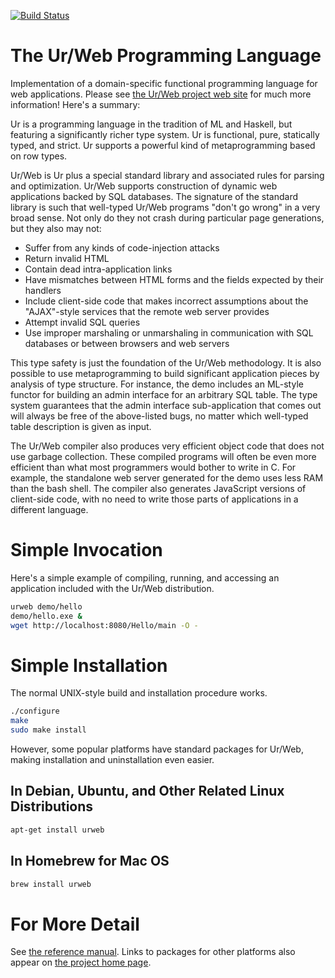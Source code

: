 [![Build Status](https://api.travis-ci.org/urweb/urweb.png?branch=master)](https://travis-ci.org/urweb/urweb)

# The Ur/Web Programming Language

Implementation of a domain-specific functional programming language for web applications.  Please see [the Ur/Web project web site](http://www.impredicative.com/ur/) for much more information!  Here's a summary:

Ur is a programming language in the tradition of ML and Haskell, but featuring a significantly richer type system. Ur is functional, pure, statically typed, and strict. Ur supports a powerful kind of metaprogramming based on row types.

Ur/Web is Ur plus a special standard library and associated rules for parsing and optimization. Ur/Web supports construction of dynamic web applications backed by SQL databases. The signature of the standard library is such that well-typed Ur/Web programs "don't go wrong" in a very broad sense. Not only do they not crash during particular page generations, but they also may not:

* Suffer from any kinds of code-injection attacks
* Return invalid HTML
* Contain dead intra-application links
* Have mismatches between HTML forms and the fields expected by their handlers
* Include client-side code that makes incorrect assumptions about the "AJAX"-style services that the remote web server provides
* Attempt invalid SQL queries
* Use improper marshaling or unmarshaling in communication with SQL databases or between browsers and web servers

This type safety is just the foundation of the Ur/Web methodology. It is also possible to use metaprogramming to build significant application pieces by analysis of type structure. For instance, the demo includes an ML-style functor for building an admin interface for an arbitrary SQL table. The type system guarantees that the admin interface sub-application that comes out will always be free of the above-listed bugs, no matter which well-typed table description is given as input.

The Ur/Web compiler also produces very efficient object code that does not use garbage collection. These compiled programs will often be even more efficient than what most programmers would bother to write in C. For example, the standalone web server generated for the demo uses less RAM than the bash shell. The compiler also generates JavaScript versions of client-side code, with no need to write those parts of applications in a different language.

# Simple Invocation

Here's a simple example of compiling, running, and accessing an application included with the Ur/Web distribution.

```sh
urweb demo/hello
demo/hello.exe &
wget http://localhost:8080/Hello/main -O -
```

# Simple Installation

The normal UNIX-style build and installation procedure works.

```sh
./configure
make
sudo make install
```

However, some popular platforms have standard packages for Ur/Web, making installation and uninstallation even easier.

## In Debian, Ubuntu, and Other Related Linux Distributions

```sh
apt-get install urweb
```

## In Homebrew for Mac OS

```sh
brew install urweb
```

# For More Detail

See [the reference manual](http://www.impredicative.com/ur/manual.pdf).
Links to packages for other platforms also appear on [the project home page](http://www.impredicative.com/ur/).
